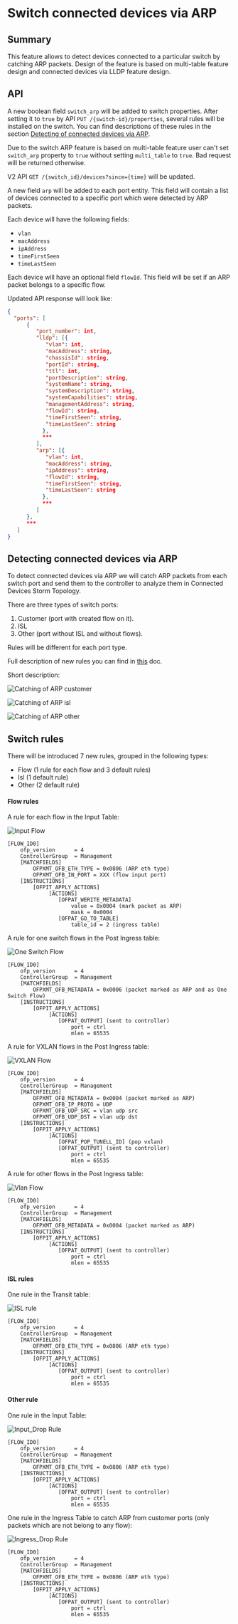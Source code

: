 # Switch connected devices via ARP 

## Summary

This feature allows to detect devices connected to a particular switch
by catching ARP packets. Design of the feature is based on multi-table feature design and
connected devices via LLDP feature design.

## API

A new boolean field `switch_arp` will be added to switch properties.
After setting it to `true` by API `PUT /{switch-id}/properties`, several rules will be installed on the switch.
You can find descriptions of these rules in the section [Detecting of connected devices via ARP](#detecting-connected-devices-via-arp).

Due to the switch ARP feature is based on multi-table feature user can't set `switch_arp` property to `true`
without setting `multi_table` to `true`. Bad request will be returned otherwise.

V2 API `GET /{switch_id}/devices?since={time}` will be updated.

A new field `arp` will be added to each port entity. This field will contain a list of devices
connected to a specific port which were detected by ARP packets.

Each device will have the following fields:

* `vlan`
* `macAddress`
* `ipAddress`
* `timeFirstSeen`
* `timeLastSeen`

Each device will have an optional field `flowId`. 
This field will be set if an ARP packet belongs to a specific flow. 

Updated API response will look like:

~~~json
{
  "ports": [
      {
         "port_number": int,
         "lldp": [{
            "vlan": int,
            "macAddress": string,
            "chassisId": string,
            "portId": string,
            "ttl": int,
            "portDescription": string,
            "systemName": string,
            "systemDescription": string,
            "systemCapabilities": string,
            "managementAddress": string,
            "flowId": string,
            "timeFirstSeen": string,
            "timeLastSeen": string
           },
           ***
         ],
         "arp": [{
            "vlan": int,
            "macAddress": string,
            "ipAddress": string,
            "flowId": string,
            "timeFirstSeen": string,
            "timeLastSeen": string
           },
           *** 
         ]
      },
      ***
   ]
}
~~~

## Detecting connected devices via ARP

To detect connected devices via ARP we will catch ARP packets from each switch port
and send them to the controller to analyze them in Connected Devices Storm Topology.

There are three types of switch ports:
1. Customer (port with created flow on it).
2. ISL
3. Other (port without ISL and without flows).
 
Rules will be different for each port type.

Full description of new rules you can find in
[this](https://drive.google.com/file/d/1keTueyvh6iDtRhO5XXxgMBV0rZFbgPoL/view?usp=sharing) doc.

Short description:

![Catching of ARP customer](arp_catching_customer.png "Catching of ARP customer")

![Catching of ARP isl](arp_catching_isl.png "Catching of ARP isl")

![Catching of ARP other](arp_catching_other.png "Catching of ARP other")

## Switch rules

There will be introduced 7 new rules, grouped in the following types:
* Flow (1 rule for each flow and 3 default rules)
* Isl (1 default rule)
* Other (2 default rule)

#### Flow rules

A rule for each flow in the Input Table:

![Input Flow](input_flow.png "Input Flow")

```
[FLOW_ID0]
    ofp_version      = 4
    ControllerGroup  = Management
    [MATCHFIELDS]
        OFPXMT_OFB_ETH_TYPE = 0x0806 (ARP eth type) 
        OFPXMT_OFB_IN_PORT = XXX (flow input port) 
    [INSTRUCTIONS]
        [OFPIT_APPLY_ACTIONS]
             [ACTIONS]
                [OFPAT_WERITE_METADATA]
                    value = 0x0004 (mark packet as ARP)
                    mask = 0x0004
                [OFPAT_GO_TO_TABLE]
                    table_id = 2 (ingress table)

```

A rule for one switch flows in the Post Ingress table:

![One Switch Flow](one_switch_flow.png "One Switch Flow")

```
[FLOW_ID0]
    ofp_version      = 4
    ControllerGroup  = Management
    [MATCHFIELDS]
        OFPXMT_OFB_METADATA = 0x0006 (packet marked as ARP and as One Switch Flow)
    [INSTRUCTIONS]
        [OFPIT_APPLY_ACTIONS]
             [ACTIONS]
                [OFPAT_OUTPUT] (sent to controller)
                    port = ctrl
                    mlen = 65535
```

A rule for VXLAN flows in the Post Ingress table:

![VXLAN Flow](vxlan_flow.png "VXLAN Flow")

```
[FLOW_ID0]
    ofp_version      = 4
    ControllerGroup  = Management
    [MATCHFIELDS]
        OFPXMT_OFB_METADATA = 0x0004 (packet marked as ARP)
        OFPXMT_OFB_IP_PROTO = UDP
        OFPXMT_OFB_UDP_SRC = vlan udp src
        OFPXMT_OFB_UDP_DST = vlan udp dst
    [INSTRUCTIONS]
        [OFPIT_APPLY_ACTIONS]
             [ACTIONS]
                [OFPAT_POP_TUNELL_ID] (pop vxlan)
                [OFPAT_OUTPUT] (sent to controller)
                    port = ctrl
                    mlen = 65535
```

A rule for other flows in the Post Ingress table:

![Vlan Flow](vlan_flow.png "Vlan Flow")

```
[FLOW_ID0]
    ofp_version      = 4
    ControllerGroup  = Management
    [MATCHFIELDS]
        OFPXMT_OFB_METADATA = 0x0004 (packet marked as ARP)
    [INSTRUCTIONS]
        [OFPIT_APPLY_ACTIONS]
             [ACTIONS]
                [OFPAT_OUTPUT] (sent to controller)
                    port = ctrl
                    mlen = 65535
```

#### ISL rules

One rule in the Transit table:

![ISL rule](isl_rule.png "ISL rule")

```
[FLOW_ID0]
    ofp_version      = 4
    ControllerGroup  = Management
    [MATCHFIELDS]
        OFPXMT_OFB_ETH_TYPE = 0x0806 (ARP eth type) 
    [INSTRUCTIONS]
        [OFPIT_APPLY_ACTIONS]
             [ACTIONS]
                [OFPAT_OUTPUT] (sent to controller)
                    port = ctrl
                    mlen = 65535
```

#### Other rule

One rule in the Input Table:

![Input_Drop Rule](input_drop.png "Input Drop Rule")

```
[FLOW_ID0]
    ofp_version      = 4
    ControllerGroup  = Management
    [MATCHFIELDS]
        OFPXMT_OFB_ETH_TYPE = 0x0806 (ARP eth type) 
    [INSTRUCTIONS]
        [OFPIT_APPLY_ACTIONS]
             [ACTIONS]
                [OFPAT_OUTPUT] (sent to controller)
                    port = ctrl
                    mlen = 65535

```

One rule in the Ingress Table to catch ARP from customer ports (only packets which are not belong to any flow):

![Ingress_Drop Rule](ingress_drop.png "Ingress Drop Rule")

```
[FLOW_ID0]
    ofp_version      = 4
    ControllerGroup  = Management
    [MATCHFIELDS]
        OFPXMT_OFB_ETH_TYPE = 0x0806 (ARP eth type) 
    [INSTRUCTIONS]
        [OFPIT_APPLY_ACTIONS]
             [ACTIONS]
                [OFPAT_OUTPUT] (sent to controller)
                    port = ctrl
                    mlen = 65535

```
